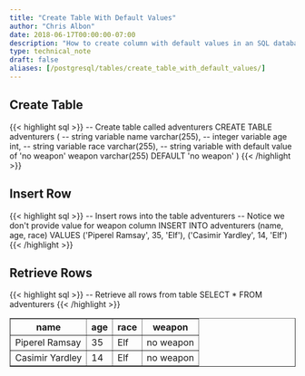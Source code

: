 ```yaml
---
title: "Create Table With Default Values"
author: "Chris Albon"
date: 2018-06-17T00:00:00-07:00
description: "How to create column with default values in an SQL database."
type: technical_note
draft: false
aliases: [/postgresql/tables/create_table_with_default_values/]
---
```


## Create Table

{{< highlight sql >}}
-- Create table called adventurers
CREATE TABLE adventurers (
    -- string variable
    name varchar(255),
    -- integer variable
    age int,
    -- string variable
    race varchar(255),
    -- string variable with default value of 'no weapon'
    weapon varchar(255) DEFAULT 'no weapon'
)
{{< /highlight >}}

## Insert Row

{{< highlight sql >}}
-- Insert rows into the table adventurers
-- Notice we don't provide value for weapon column
INSERT INTO adventurers (name, age, race)
VALUES ('Piperel Ramsay', 35, 'Elf'),
       ('Casimir Yardley', 14, 'Elf')
{{< /highlight >}}

## Retrieve Rows

{{< highlight sql >}}
-- Retrieve all rows from table
SELECT * FROM adventurers
{{< /highlight >}}
<table border="1" style="border-collapse:collapse">
<tr><th>name</th><th>age</th><th>race</th><th>weapon</th></tr>
<tr><td>Piperel Ramsay</td><td>35</td><td>Elf</td><td>no weapon</td></tr>
<tr><td>Casimir Yardley</td><td>14</td><td>Elf</td><td>no weapon</td></tr></table>